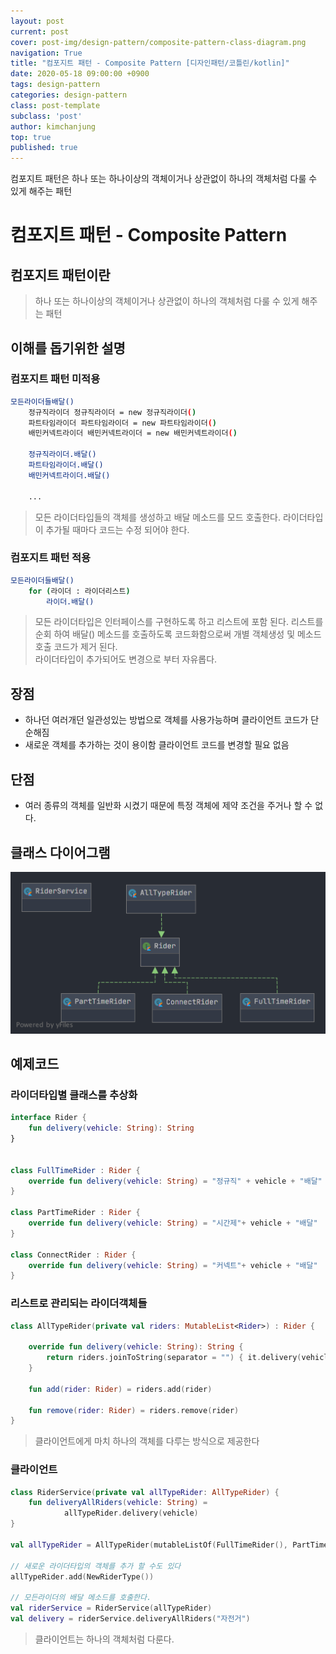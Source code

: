 ```yaml
---
layout: post
current: post
cover: post-img/design-pattern/composite-pattern-class-diagram.png
navigation: True
title: "컴포지트 패턴 - Composite Pattern [디자인패턴/코틀린/kotlin]"
date: 2020-05-18 09:00:00 +0900
tags: design-pattern
categories: design-pattern
class: post-template
subclass: 'post'
author: kimchanjung
top: true
published: true
---
```

컴포지트 패턴은 하나 또는 하나이상의 객체이거나 상관없이 하나의 객체처럼 다룰 수 있게 해주는 패턴

# 컴포지트 패턴 - Composite Pattern

## 컴포지트 패턴이란
> 하나 또는 하나이상의 객체이거나 상관없이 하나의 객체처럼 다룰 수 있게 해주는 패턴

## 이해를 돕기위한 설명
### 컴포지트 패턴 미적용
```bash
모든라이더들배달()
    정규직라이더 정규직라이더 = new 정규직라이더()
    파트타임라이더 파트타임라이더 = new 파트타임라이더()
    배민커넥트라이더 배민커넥트라이더 = new 배민커넥트라이더()

    정규직라이더.배달()
    파트타임라이더.배달()
    배민커넥트라이더.배달()

    ...
```
> 모든 라이더타입들의 객체를 생성하고 배달 메소드를 모드 호출한다. 라이더타입이 추가될 때마다 코드는 수정 되어야 한다.  

### 컴포지트 패턴 적용
```bash
모든라이더들배달()
    for (라이더 : 라이더리스트)
        라이더.배달()
```
> 모든 라이더타입은 인터페이스를 구현하도록 하고 리스트에 포함 된다.
> 리스트를 순회 하여 배달() 메소드를 호출하도록 코드화함으로써 개별 객체생성 및 메소드 호출 코드가 제거 된다.  
> 라이더타입이 추가되어도 변경으로 부터 자유롭다.


## 장점
- 하나던 여러개던 일관성있는 방법으로 객체를 사용가능하며 클라이언트 코드가 단순해짐
- 새로운 객체를 추가하는 것이 용이함 클라이언트 코드를 변경할 필요 없음

## 단점
- 여러 종류의 객체를 일반화 시켰기 때문에 특정 객체에 제약 조건을 주거나 할 수 없다.

## 클래스 다이어그램
![class-diagram](/post-img/design-pattern/composite-pattern-class-diagram.png)


## 예제코드

### 라이더타입별 클래스를 추상화 

```kotlin
interface Rider {
    fun delivery(vehicle: String): String
}


class FullTimeRider : Rider {
    override fun delivery(vehicle: String) = "정규직" + vehicle + "배달"
}

class PartTimeRider : Rider {
    override fun delivery(vehicle: String) = "시간제"+ vehicle + "배달"
}

class ConnectRider : Rider {
    override fun delivery(vehicle: String) = "커넥트"+ vehicle + "배달"
}
```  

### 리스트로 관리되는 라이더객체들
```kotlin
class AllTypeRider(private val riders: MutableList<Rider>) : Rider {

    override fun delivery(vehicle: String): String {
        return riders.joinToString(separator = "") { it.delivery(vehicle) }
    }

    fun add(rider: Rider) = riders.add(rider)

    fun remove(rider: Rider) = riders.remove(rider)
}
```
> 클라이언트에게 마치 하나의 객체를 다루는 방식으로 제공한다  

### 클라이언트 
```kotlin
class RiderService(private val allTypeRider: AllTypeRider) {
    fun deliveryAllRiders(vehicle: String) =
            allTypeRider.delivery(vehicle)
}

val allTypeRider = AllTypeRider(mutableListOf(FullTimeRider(), PartTimeRider(), ConnectRider()))

// 새로운 라이더타입의 객체를 추가 할 수도 있다
allTypeRider.add(NewRiderType())

// 모든라이더의 배달 메소드를 호출한다.
val riderService = RiderService(allTypeRider)
val delivery = riderService.deliveryAllRiders("자전거")
```
> 클라이언트는 하나의 객체처럼 다룬다. 
